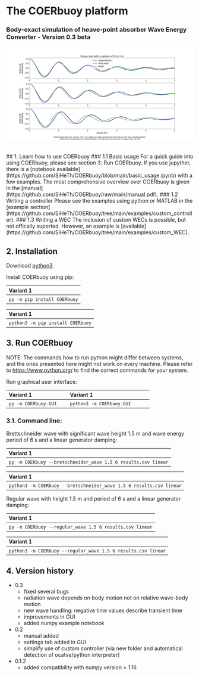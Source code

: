 # The COERbuoy platform
### Body-exact simulation of heave-point absorber Wave Energy Converter - Version 0.3 beta 
![Decay test sphere D=0.3m](decay_test.png)


<br>
## 1. Learn how to use COERbuoy
### 1.1 Basic usage
For a quick guide into using COERbuoy, please see section 3: Run COERbuoy. If you use jupyther, there is a [notebook available](https://github.com/SiHeTh/COERbuoy/blob/main/basic_usage.ipynb) with a few examples. The most comprehensive overview over COERbuoy is given in the [manual](https://github.com/SiHeTh/COERbuoy/raw/main/manual.pdf).
### 1.2 Writing a controller
Please see the examples using python or MATLAB in the [example section](https://github.com/SiHeTh/COERbuoy/tree/main/examples/custom_controller).
### 1.3 Writing a WEC
The inclusion of custom WECs is possible, but not offically suported. However, an example is [available](https://github.com/SiHeTh/COERbuoy/tree/main/examples/custom_WEC).

## 2. Installation

Download [python3](https://www.python.org/downloads/).

Install COERbuoy using pip:

| Variant 1          |
|:--------------------------|
|`py -m pip install COERbuoy`|             

| Variant 1              |
|:--------------------------------|
| `python3 -m pip install COERbuoy`|

## 3. Run COERbuoy

NOTE: The commands how to run python might differ between systems, and the ones presented here might not work on every machine. Please refer to https://www.python.org/ to find the correct commands for your system.

Run graphical user interface:

| Variant 1                    | &nbsp;&nbsp; | Variant 1              |
|:--------------------------|--------------|:--------------------------------|
|`py -m COERbuoy.GUI`       |              | `python3 -m COERbuoy.GUI      ` |


### 3.1. Command line:

Brettschneider wave with significant wave height 1.5 m and wave energy period of 6 s and a linear generator damping:

| Variant 1                    |
|:--------------------------|
|`py -m COERbuoy --bretschneider_wave 1.5 6 results.csv linear`|             

| Variant 1             |
|:--------------------------------|
| `python3 -m COERbuoy --bretschneider_wave 1.5 6 results.csv linear`|

Regular wave with height 1.5 m and period of 6 s and a linear generator damping:

| Variant 1                    |
|:--------------------------|
|`py -m COERbuoy --regular_wave 1.5 6 results.csv linear`|             

| Variant 1              |
|:--------------------------------|
| `python3 -m COERbuoy --regular_wave 1.5 6 results.csv linear`|



## 4. Version history
- 0\.3
   - fixed several bugs
   - radiation wave depends on body motion not on relative wave-body motion
   - new wave handling: negative time values describe transient time
   - improvements in GUI
   - added numpy example notebook
- 0\.2
   - manual added
   - settings tab added in GUI
   - simplify use of custom controller (via new folder and automatical detection of ocatve/python interpreter)
- 0\.1\.2 
   - added compatibility with numpy version > 1.16
